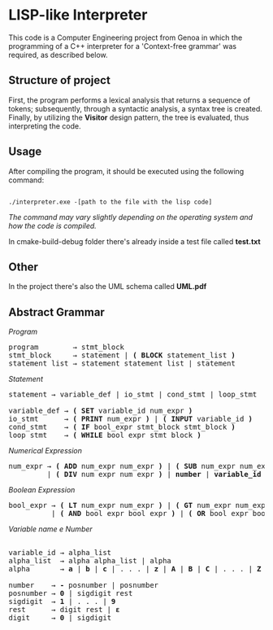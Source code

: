 # LISP-like Interpreter

This code is a Computer Engineering project from Genoa in which the programming of a C++ interpreter for a 'Context-free grammar' was required, as described below.

## Structure of project

First, the program performs a lexical analysis that returns a sequence of tokens; subsequently, through a syntactic analysis, a syntax tree is created. Finally, by utilizing the __Visitor__ design pattern, the tree is evaluated, thus interpreting the code.

## Usage

After compiling the program, it should be executed using the following command:

```

./interpreter.exe -[path to the file with the lisp code]

```

*The command may vary slightly depending on the operating system and how the code is compiled.*

In cmake-build-debug folder there's already inside a test file called **test.txt**

## Other

In the project there's also the UML schema called **UML.pdf**

## Abstract Grammar

_Program_

<pre>
program        → stmt_block 
stmt_block     → statement | <b>( BLOCK </b>statement_list <b>)</b> 
statement_list → statement statement_list | statement 
</pre>

_Statement_

<pre>
statement → variable_def | io_stmt | cond_stmt | loop_stmt
  
variable_def → <b>( SET</b> variable_id num_expr <b>)</b>
io_stmt      → <b>( PRINT</b> num_expr <b>)</b> | <b>( INPUT</b> variable_id <b>)</b>
cond_stmt    → <b>( IF</b> bool_expr stmt_block stmt_block <b>)</b>
loop_stmt    → <b>( WHILE</b> bool_expr stmt_block <b>)</b>
</pre>

_Numerical Expression_

<pre>
num_expr → <b>( ADD</b> num_expr num_expr <b>)</b> | <b>( SUB</b> num_expr num_expr <b>)</b> | <b>( MUL</b> num_expr num_expr <b>)</b> 
         | <b>( DIV</b> num_expr num_expr <b>)</b> | <b>number</b> | <b>variable_id</b>
</pre>

_Boolean Expression_

<pre>
bool_expr → <b>( LT</b> num_expr num_expr <b>)</b> | <b>( GT</b> num_expr num_expr <b>)</b> | <b>( EQ</b> num_expr num_expr <b>)</b> 
          | <b>( AND</b> bool_expr bool_expr <b>)</b> | <b>( OR</b> bool_expr bool_expr <b>)</b> | <b>( NOT</b> bool_expr <b>)</b> | <b>TRUE</b> | <b>FALSE</b>
</pre>

_Variable name e Number_

<pre>

variable_id → alpha_list
alpha_list  → alpha alpha_list | alpha
alpha       → <b>a</b> | <b>b</b> | <b>c</b> | . . . | <b>z</b> | <b>A</b> | <b>B</b> | <b>C</b> | . . . | <b>Z</b>

number    → <b>-</b> posnumber | posnumber
posnumber → <b>0</b> | sigdigit rest
sigdigit  → <b>1</b> | . . . | <b>9</b>
rest      → digit rest | <b>ε</b>
digit     → <b>0</b> | sigdigit
</pre>
